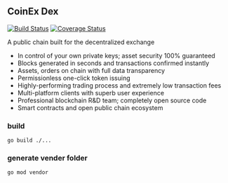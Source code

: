 ## CoinEx Dex


[![Build Status](https://api.travis-ci.com/coinexchain/dex.svg?token=SzpkQ9pqByb4D3AFKW7z&branch=master)](https://travis-ci.com/coinexchain/dex) [![Coverage Status](https://coveralls.io/repos/github/coinexchain/dex/badge.svg?t=PngCUj)](https://coveralls.io/github/coinexchain/dex)

A public chain built for the decentralized exchange

* In control of your own private keys; asset security 100% guaranteed
* Blocks generated in seconds and transactions confirmed instantly
* Assets, orders on chain with full data transparency
* Permissionless one-click token issuing
* Highly-performing trading process and extremely low transaction fees
* Multi-platform clients with superb user experience
* Professional blockchain R&D team; completely open source code
* Smart contracts and open public chain ecosystem

### build
```
go build ./...
```

### generate vender folder
```
go mod vendor
```